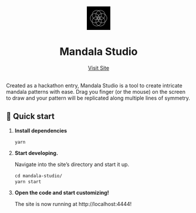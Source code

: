 <p align="center">
  <a href="https://mandala.roscoe.dev">
    <img alt="Mandala Studio" src="./src/mandala-studio-icon.png" width="64" />
  </a>
</p>
<h1 align="center">
  Mandala Studio
</h1>

<div align="center">
  <a href="https://mandala.roscoe.dev/" marginRight="20px">Visit Site</a>
</div>
<br/>

Created as a hackathon entry, Mandala Studio is a tool to create intricate mandala patterns with ease. Drag you finger (or the mouse) on the screen to draw and your pattern will be replicated along multiple lines of symmetry.

## 🚀 Quick start

1.  **Install dependencies**

    ```shell
    yarn
    ```

2.  **Start developing.**

    Navigate into the site’s directory and start it up.

    ```shell
    cd mandala-studio/
    yarn start
    ```

3.  **Open the code and start customizing!**

    The site is now running at http://localhost:4444!
